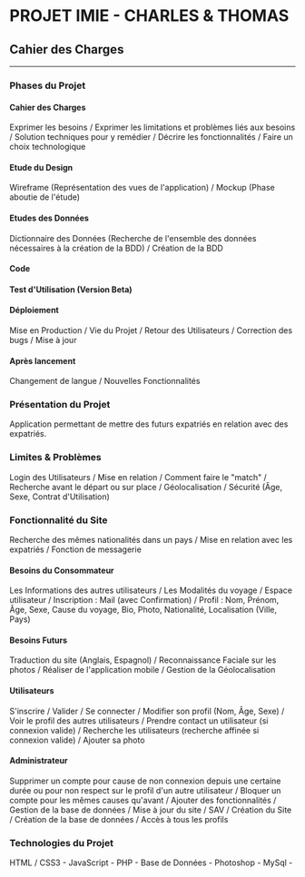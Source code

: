 # PROJET IMIE - CHARLES & THOMAS

## Cahier des Charges
---

### Phases du Projet

#### Cahier des Charges
Exprimer les besoins / 
Exprimer les limitations et problèmes liés aux besoins / 
Solution techniques pour y remédier / 
Décrire les fonctionnalités / 
Faire un choix technologique

#### Etude du Design
Wireframe (Représentation des vues de l'application) / Mockup (Phase aboutie de l'étude)

#### Etudes des Données
Dictionnaire des Données (Recherche de l'ensemble des données nécessaires à la création de la BDD) / 
Création de la BDD

#### Code
#### Test d'Utilisation (Version Beta)

#### Déploiement
Mise en Production / Vie du Projet / Retour des Utilisateurs / Correction des bugs / Mise à jour

#### Après lancement
Changement de langue / Nouvelles Fonctionnalités

### Présentation du Projet

Application permettant de mettre des futurs expatriés en relation avec des expatriés.
    
### Limites & Problèmes

Login des Utilisateurs / 
Mise en relation / 
Comment faire le "match" / 
Recherche avant le départ ou sur place / 
Géolocalisation / 
Sécurité (Âge, Sexe, Contrat d'Utilisation)

### Fonctionnalité du Site

Recherche des mêmes nationalités dans un pays / 
Mise en relation avec les expatriés / 
Fonction de messagerie

#### Besoins du Consommateur
Les Informations des autres utilisateurs / 
Les Modalités du voyage / 
Espace utilisateur / 
Inscription : Mail (avec Confirmation) / 
Profil : Nom, Prénom, Âge, Sexe, Cause du voyage, Bio, Photo, Nationalité, Localisation (Ville, Pays)

#### Besoins Futurs
Traduction du site (Anglais, Espagnol) / 
Reconnaissance Faciale sur les photos / 
Réaliser de l'application mobile / 
Gestion de la Géolocalisation

#### Utilisateurs
S'inscrire / Valider / 
Se connecter / 
Modifier son profil (Nom, Âge, Sexe) / 
Voir le profil des autres utilisateurs / 
Prendre contact un utilisateur (si connexion valide) / 
Recherche les utilisateurs (recherche affinée si connexion valide) / 
Ajouter sa photo

#### Administrateur

Supprimer un compte pour cause de non connexion depuis une certaine durée ou pour non respect sur le profil d'un autre utilisateur / 
Bloquer un compte pour les mêmes causes qu'avant / 
Ajouter des fonctionnalités / 
Gestion de la base de données / 
Mise à jour du site / 
SAV / 
Création du Site / 
Création de la base de données / 
Accès à tous les profils

### Technologies du Projet

HTML / CSS3 - 
JavaScript - 
PHP - 
Base de Données - 
Photoshop - 
MySql - 

